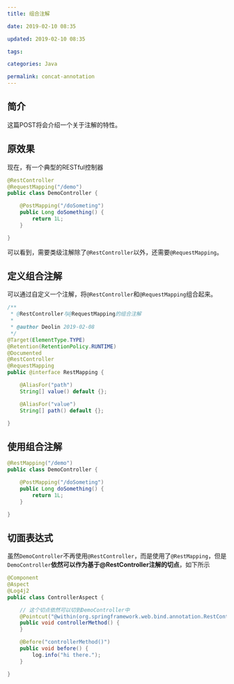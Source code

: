 ```yaml
---
title: 组合注解

date: 2019-02-10 08:35

updated: 2019-02-10 08:35

tags:

categories: Java

permalink: concat-annotation
---
```




## 简介

这篇POST将会介绍一个关于注解的特性。



## 原效果

现在，有一个典型的RESTful控制器

~~~java
@RestController
@RequestMapping("/demo")
public class DemoController {

    @PostMapping("/doSometing")
    public Long doSomething() {
        return 1L;        
    }

}
~~~



可以看到，需要类级注解除了`@RestController`以外，还需要`@RequestMapping`。



## 定义组合注解

可以通过自定义一个注解，将`@RestController`和`@RequestMapping`组合起来。

~~~java
/**
 * @RestController与@RequestMapping的组合注解
 * 
 * @author Deolin 2019-02-08
 */
@Target(ElementType.TYPE)
@Retention(RetentionPolicy.RUNTIME)
@Documented
@RestController
@RequestMapping
public @interface RestMapping {

    @AliasFor("path")
    String[] value() default {};

    @AliasFor("value")
    String[] path() default {};

}
~~~



## 使用组合注解

~~~java
@RestMapping("/demo")
public class DemoController {

    @PostMapping("/doSometing")
    public Long doSomething() {
        return 1L;        
    }

}
~~~



## 切面表达式

虽然`DemoController`不再使用`@RestController`，而是使用了`@RestMapping`，但是`DemoController`**依然可以作为基于@RestController注解的切点**，如下所示

~~~java
@Component
@Aspect
@Log4j2
public class ControllerAspect {

    // 这个切点依然可以切到DemoController中
    @Pointcut("@within(org.springframework.web.bind.annotation.RestController)")
    public void controllerMethod() {
    }

    @Before("controllerMethod()")
    public void before() {
        log.info("hi there.");
    }

}
~~~



